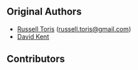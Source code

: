 Original Authors
----------------

 * [Russell Toris](https://github.com/rctoris/) (russell.toris@gmail.com)
 * [David Kent](davidkent@wpi.edu)

Contributors
------------

